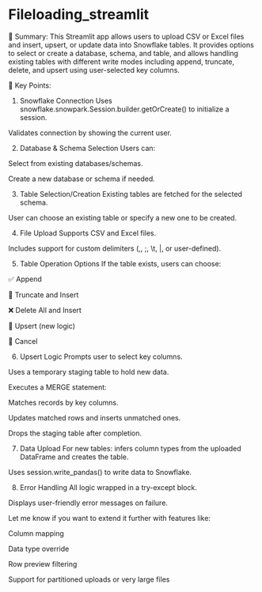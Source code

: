# Fileloading_streamlit


🧾 Summary:
This Streamlit app allows users to upload CSV or Excel files and insert, upsert, or update data into Snowflake tables. It provides options to select or create a database, schema, and table, and allows handling existing tables with different write modes including append, truncate, delete, and upsert using user-selected key columns.

🔑 Key Points:
1. Snowflake Connection
Uses snowflake.snowpark.Session.builder.getOrCreate() to initialize a session.

Validates connection by showing the current user.

2. Database & Schema Selection
Users can:

Select from existing databases/schemas.

Create a new database or schema if needed.

3. Table Selection/Creation
Existing tables are fetched for the selected schema.

User can choose an existing table or specify a new one to be created.

4. File Upload
Supports CSV and Excel files.

Includes support for custom delimiters (,, ;, \t, |, or user-defined).

5. Table Operation Options
If the table exists, users can choose:

✅ Append

🔄 Truncate and Insert

❌ Delete All and Insert

🔁 Upsert (new logic)

🚫 Cancel

6. Upsert Logic
Prompts user to select key columns.

Uses a temporary staging table to hold new data.

Executes a MERGE statement:

Matches records by key columns.

Updates matched rows and inserts unmatched ones.

Drops the staging table after completion.

7. Data Upload
For new tables: infers column types from the uploaded DataFrame and creates the table.

Uses session.write_pandas() to write data to Snowflake.

8. Error Handling
All logic wrapped in a try-except block.

Displays user-friendly error messages on failure.

Let me know if you want to extend it further with features like:

Column mapping

Data type override

Row preview filtering

Support for partitioned uploads or very large files


